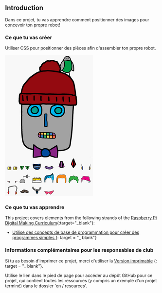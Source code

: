 ## Introduction

Dans ce projet, tu vas apprendre comment positionner des images pour concevoir ton propre robot!

### Ce que tu vas créer

Utiliser CSS pour positionner des pièces afin d'assembler ton propre robot.

![capture d'écran](images/robot-final.png)

### Ce que tu vas apprendre

This project covers elements from the following strands of the [Raspberry Pi Digital Making Curriculum](https://rpf.io/curriculum){:target="_blank"}:

+ [ Utilise des concepts de base de programmation pour créer des programmes simples ](https://www.raspberrypi.org/curriculum/programming/creator) {: target = "_ blank"}

### Informations complémentaires pour les responsables de club

Si tu as besoin d'imprimer ce projet, merci d'utiliser la [Version imprimable](https://projects.raspberrypi.org/en/projects/build-a-robot/print) {: target = "_ blank"}.

Utilise le lien dans le pied de page pour accéder au dépôt GitHub pour ce projet, qui contient toutes les ressources (y compris un exemple d'un projet terminé) dans le dossier 'en / resources'.